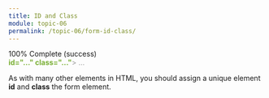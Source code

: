 ```yaml
---
title: ID and Class
module: topic-06
permalink: /topic-06/form-id-class/
---
```


<div class="divider-heading"></div>


<div class="panel panel-success">
  <div class="progress" style="margin-bottom: 0; border-bottom-left-radius: 0; border-bottom-right-radius: 0;">
    <div class="progress-bar progress-bar-success progress-bar-striped" role="progressbar" aria-valuenow="100" aria-valuemin="0" aria-valuemax="100" style="width: 100%">
      <span class="sr-only">100% Complete (success)</span>
    </div>
  </div>
  <div class="panel-body">
    <p style="font-size: large; margin: 0;"><span style="color: #999"><form action="#" method="..."</span> <span style="color: #79AF33; font-weight: bold;">id="..." class="..."</span><span style="color: #999">> ... </form></span></p>
  </div>
</div>


As with many other elements in HTML, you should assign a unique element **id** and **class** the form element.
